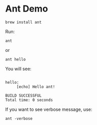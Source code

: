 Ant Demo
========

```
brew install ant
```

Run:

```
ant
```

or

```
ant hello
```

You will see:

```

hello:
     [echo] Hello ant!

BUILD SUCCESSFUL
Total time: 0 seconds
```

If you want to see verbose message, use:

```
ant -verbose
```